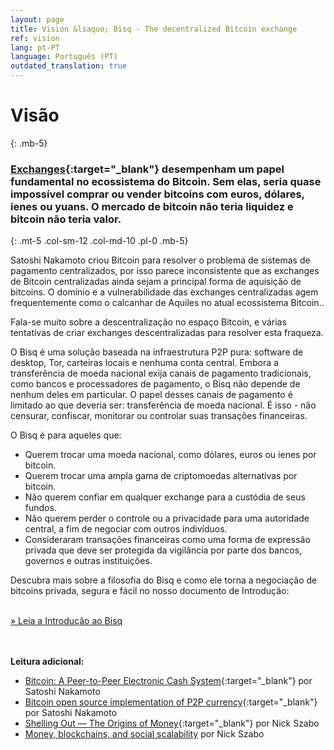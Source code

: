 ```yaml
---
layout: page
title: Vision &lsaquo; Bisq - The decentralized Bitcoin exchange
ref: vision
lang: pt-PT
language: Português (PT)
outdated_translation: true
---
```

# Visão
{: .mb-5}

### [Exchanges](https://en.wikipedia.org/wiki/Bitcoin_exchange#List_of_Bitcoin_Exchanges){:target="_blank"} desempenham um papel fundamental no ecossistema do Bitcoin. Sem elas, seria quase impossível comprar ou vender bitcoins com euros, dólares, ienes ou yuans. O mercado de bitcoin não teria liquidez e bitcoin não teria valor.
{: .mt-5 .col-sm-12 .col-md-10 .pl-0 .mb-5}



<div class="row mb-sm-4 mb-md-0 col-sm-12 col-md-8">

<p>Satoshi Nakamoto criou Bitcoin para resolver o problema de sistemas de pagamento centralizados, por isso parece inconsistente que as exchanges de Bitcoin centralizadas ainda sejam a principal forma de aquisição de bitcoins. O domínio e a vulnerabilidade das exchanges centralizadas agem frequentemente como o calcanhar de Aquiles no atual ecossistema Bitcoin..</p>

<p>Fala-se muito sobre a descentralização no espaço Bitcoin, e várias tentativas de criar exchanges descentralizadas para resolver esta fraqueza.</p>

<p>O Bisq é uma solução baseada na infraestrutura P2P pura: software de desktop, Tor, carteiras locais e nenhuma conta central. Embora a transferência de moeda nacional exija canais de pagamento tradicionais, como bancos e processadores de pagamento, o Bisq não depende de nenhum deles em particular. O papel desses canais de pagamento é limitado ao que deveria ser: transferência de moeda nacional. É isso - não censurar, confiscar, monitorar ou controlar suas transações financeiras.</p>

<p>O Bisq é para aqueles que:</p>

<ul>
  <li>Querem trocar uma moeda nacional, como dólares, euros ou ienes por bitcoin.</li>
  <li>Querem trocar uma ampla gama de criptomoedas alternativas por bitcoin.</li>
  <li>Não querem confiar em qualquer exchange para a custódia de seus fundos.</li>
  <li>Não querem perder o controle ou a privacidade para uma autoridade central, a fim de negociar com outros indivíduos.</li>
  <li>Consideraram transações financeiras como uma forma de expressão privada que deve ser protegida da vigilância por parte dos bancos, governos e outras instituições.</li>
</ul>

<p>Descubra mais sobre a filosofia do Bisq e como ele torna a negociação de bitcoins privada, segura e fácil no nosso documento de Introdução:</p>

<p><br>
<a href="https://docs.bisq.network/intro.html" target="_blank" rel="noopener">» Leia a Introdução ao Bisq </a></p>

</div>




<br><br>
**Leitura adicional:**

 - [Bitcoin: A Peer-to-Peer Electronic Cash System](https://bitcoin.org/bitcoin.pdf){:target="_blank"} por Satoshi Nakamoto
 - [Bitcoin open source implementation of P2P currency](http://p2pfoundation.ning.com/forum/topics/bitcoin-open-source){:target="_blank"} por Satoshi Nakamoto
 - [Shelling Out &#8212; The Origins of Money](http://web.archive.org/web/20160921140955/http://szabo.best.vwh.net/shell.html){:target="_blank"} por Nick Szabo
 - [Money, blockchains, and social scalability](http://unenumerated.blogspot.com/2017/02/money-blockchains-and-social-scalability.html) por Nick Szabo
